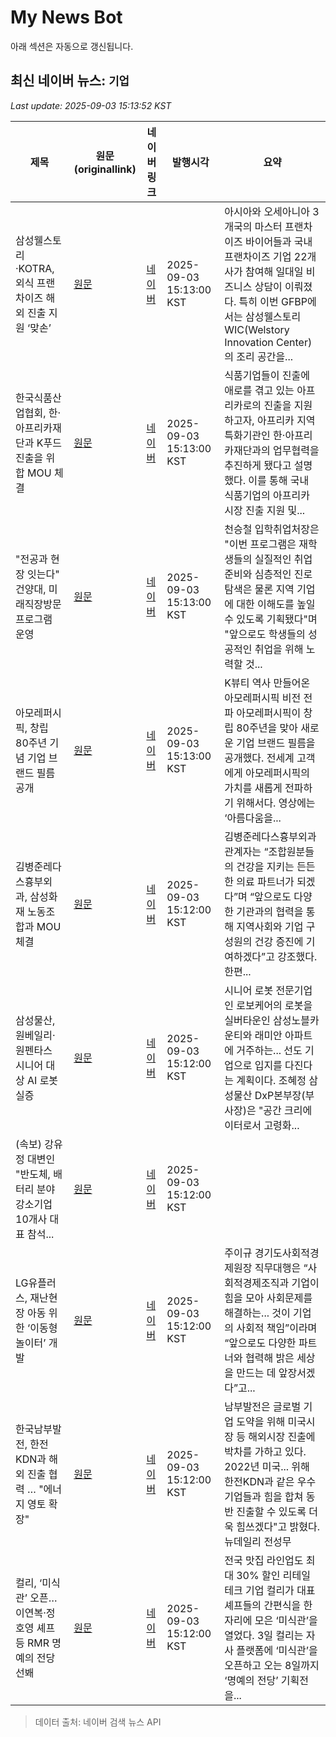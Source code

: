 # My News Bot

아래 섹션은 자동으로 갱신됩니다.

<!-- NEWS:START -->
## 최신 네이버 뉴스: `기업`
_Last update: 2025-09-03 15:13:52 KST_

| 제목 | 원문(originallink) | 네이버 링크 | 발행시각 | 요약 |
|---|---|---|---|---|
| 삼성웰스토리·KOTRA, 외식 프랜차이즈 해외 진출 지원 ‘맞손’ | [원문](https://www.mk.co.kr/article/11409951) | [네이버](https://n.news.naver.com/mnews/article/009/0005552318?sid=103) | 2025-09-03 15:13:00 KST | 아시아와 오세아니아 3개국의 마스터 프랜차이즈 바이어들과 국내 프랜차이즈 기업 22개사가 참여해 일대일 비즈니스 상담이 이뤄졌다. 특히 이번 GFBP에서는 삼성웰스토리 WIC(Welstory Innovation Center)의 조리 공간을... |
| 한국식품산업협회, 한·아프리카재단과 K푸드 진출을 위합 MOU 체결 | [원문](http://www.fnnews.com/news/202509031454316033) | [네이버](https://n.news.naver.com/mnews/article/014/0005401072?sid=101) | 2025-09-03 15:13:00 KST | 식품기업들이 진출에 애로를 겪고 있는 아프리카로의 진출을 지원하고자, 아프리카 지역 특화기관인 한·아프리카재단과의 업무협력을 추진하게 됐다고 설명했다. 이를 통해 국내 식품기업의 아프리카 시장 진출 지원 및... |
| "전공과 현장 잇는다" 건양대, 미래직장방문 프로그램 운영 | [원문](http://news.mt.co.kr/mtview.php?no=2025090314454587102) | [네이버](https://n.news.naver.com/mnews/article/008/0005245092?sid=102) | 2025-09-03 15:13:00 KST | 천승철 입학취업처장은 "이번 프로그램은 재학생들의 실질적인 취업 준비와 심층적인 진로 탐색은 물론 지역 기업에 대한 이해도를 높일 수 있도록 기획됐다"며 "앞으로도 학생들의 성공적인 취업을 위해 노력할 것... |
| 아모레퍼시픽, 창립 80주년 기념 기업 브랜드 필름 공개 | [원문](https://www.mk.co.kr/article/11409950) | [네이버](https://n.news.naver.com/mnews/article/009/0005552317?sid=103) | 2025-09-03 15:13:00 KST | K뷰티 역사 만들어온 아모레퍼시픽 비전 전파 아모레퍼시픽이 창립 80주년을 맞아 새로운 기업 브랜드 필름을 공개했다. 전세계 고객에게 아모레퍼시픽의 가치를 새롭게 전파하기 위해서다. 영상에는 ‘아름다움을... |
| 김병준레다스흉부외과, 삼성화재 노동조합과 MOU 체결 | [원문](https://www.joongang.co.kr/article/25364001) | [네이버](https://n.news.naver.com/mnews/article/353/0000052821?sid=102) | 2025-09-03 15:12:00 KST | 김병준레다스흉부외과 관계자는 “조합원분들의 건강을 지키는 든든한 의료 파트너가 되겠다”며 “앞으로도 다양한 기관과의 협력을 통해 지역사회와 기업 구성원의 건강 증진에 기여하겠다”고 강조했다. 한편... |
| 삼성물산, 원베일리·원펜타스 시니어 대상 AI 로봇 실증 | [원문](https://www.meconomynews.com/news/articleView.html?idxno=119339) | [네이버](https://www.meconomynews.com/news/articleView.html?idxno=119339) | 2025-09-03 15:12:00 KST | 시니어 로봇 전문기업인 로보케어의 로봇을 실버타운인 삼성노블카운티와 래미안 아파트에 거주하는... 선도 기업으로 입지를 다진다는 계획이다. 조혜정 삼성물산 DxP본부장(부사장)은 "공간 크리에이터로서 고령화... |
| (속보) 강유정 대변인 "반도체, 배터리 분야 강소기업 10개사 대표 참석... | [원문](https://www.newswhoplus.com/news/articleView.html?idxno=39185) | [네이버](https://www.newswhoplus.com/news/articleView.html?idxno=39185) | 2025-09-03 15:12:00 KST |  |
| LG유플러스, 재난현장 아동 위한 ‘이동형 놀이터’ 개발 | [원문](https://www.todayeconomic.com/news/article.html?no=28211) | [네이버](https://www.todayeconomic.com/news/article.html?no=28211) | 2025-09-03 15:12:00 KST | 주이규 경기도사회적경제원장 직무대행은 “사회적경제조직과 기업이 힘을 모아 사회문제를 해결하는... 것이 기업의 사회적 책임”이라며 “앞으로도 다양한 파트너와 협력해 밝은 세상을 만드는 데 앞장서겠다”고... |
| 한국남부발전, 한전KDN과 해외 진출 협력 … "에너지 영토 확장" | [원문](https://biz.newdaily.co.kr/site/data/html/2025/09/03/2025090300365.html) | [네이버](https://biz.newdaily.co.kr/site/data/html/2025/09/03/2025090300365.html) | 2025-09-03 15:12:00 KST | 남부발전은 글로벌 기업 도약을 위해 미국시장 등 해외시장 진출에 박차를 가하고 있다. 2022년 미국... 위해 한전KDN과 같은 우수 기업들과 힘을 합쳐 동반 진출할 수 있도록 더욱 힘쓰겠다"고 밝혔다. 뉴데일리 전성무 |
| 컬리, ‘미식관’ 오픈…이연복·정호영 셰프 등 RMR 명예의 전당 선봬 | [원문](https://www.kgnews.co.kr/news/article.html?no=862906) | [네이버](https://www.kgnews.co.kr/news/article.html?no=862906) | 2025-09-03 15:12:00 KST | 전국 맛집 라인업도 최대 30% 할인 리테일 테크 기업 컬리가 대표 셰프들의 간편식을 한자리에 모은 ‘미식관’을 열었다. 3일 컬리는 자사 플랫폼에 ‘미식관’을 오픈하고 오는 8일까지 ‘명예의 전당’ 기획전을... |

> 데이터 출처: 네이버 검색 뉴스 API
<!-- NEWS:END -->
